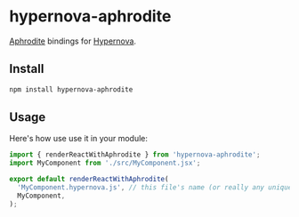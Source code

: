 # hypernova-aphrodite

[Aphrodite](https://github.com/Khan/aphrodite) bindings for [Hypernova](https://github.com/airbnb/hypernova).

## Install

```sh
npm install hypernova-aphrodite
```

## Usage

Here's how use use it in your module:

```js
import { renderReactWithAphrodite } from 'hypernova-aphrodite';
import MyComponent from './src/MyComponent.jsx';

export default renderReactWithAphrodite(
  'MyComponent.hypernova.js', // this file's name (or really any unique name)
  MyComponent,
);
```
